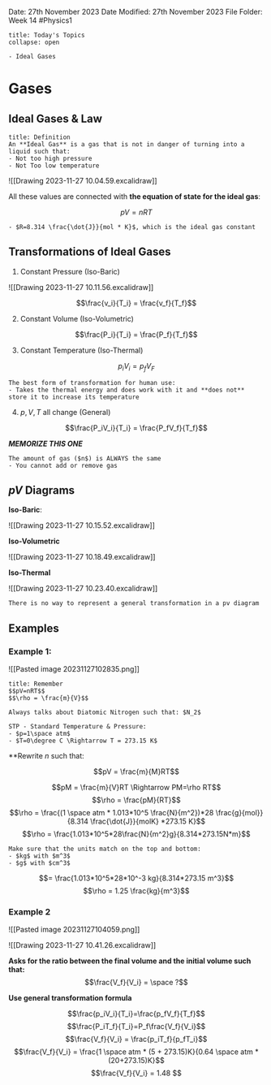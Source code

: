 Date: 27th November 2023
Date Modified: 27th November 2023
File Folder: Week 14
#Physics1

```ad-abstract
title: Today's Topics
collapse: open

- Ideal Gases

```

# Gases

## Ideal Gases & Law

```ad-summary
title: Definition
An **Ideal Gas** is a gas that is not in danger of turning into a liquid such that:
- Not too high pressure
- Not Too low temperature
```

![[Drawing 2023-11-27 10.04.59.excalidraw]]

All these values are connected with **the equation of state for the ideal gas**:

$$pV=nRT$$
```ad-note
- $R=8.314 \frac{\dot{J}}{mol * K}$, which is the ideal gas constant
```

## Transformations of Ideal Gases

1. Constant Pressure (Iso-Baric)

![[Drawing 2023-11-27 10.11.56.excalidraw]]

$$\frac{v_i}{T_i} = \frac{v_f}{T_f}$$


2. Constant Volume (Iso-Volumetric)

$$\frac{P_i}{T_i} = \frac{P_f}{T_f}$$

3. Constant Temperature (Iso-Thermal)

$$p_iV_i= p_fV_F$$

```ad-important
The best form of transformation for human use:
- Takes the thermal energy and does work with it and **does not** store it to increase its temperature
```

4. $p, V, T$ all change (General)

$$\frac{P_iV_i}{T_i} = \frac{P_fV_f}{T_f}$$

***MEMORIZE THIS ONE***

```ad-warning
The amount of gas ($n$) is ALWAYS the same
- You cannot add or remove gas
```

## $pV$ Diagrams

**Iso-Baric**:

![[Drawing 2023-11-27 10.15.52.excalidraw]]

**Iso-Volumetric**

![[Drawing 2023-11-27 10.18.49.excalidraw]]

**Iso-Thermal**

![[Drawing 2023-11-27 10.23.40.excalidraw]]

```ad-warning
There is no way to represent a general transformation in a pv diagram
```
## Examples

### Example 1:

![[Pasted image 20231127102835.png]]

```ad-note
title: Remember
$$pV=nRT$$
$$\rho = \frac{m}{V}$$
```

```ad-warning
Always talks about Diatomic Nitrogen such that: $N_2$
```

```ad-important
STP - Standard Temperature & Pressure:
- $p=1\space atm$
- $T=0\degree C \Rightarrow T = 273.15 K$
```

**Rewrite $n$ such that:

$$pV = \frac{m}{M}RT$$

$$pM = \frac{m}{V}RT \Rightarrow PM=\rho RT$$
$$\rho = \frac{pM}{RT}$$
$$\rho = \frac{(1 \space atm * 1.013*10^5 \frac{N}{m^2})*28 \frac{g}{mol}}{8.314 \frac{\dot{J}}{molK} *273.15 K}$$
$$\rho = \frac{1.013*10^5*28\frac{N}{m^2}g}{8.314*273.15N*m}$$

```ad-warning
Make sure that the units match on the top and bottom:
- $kg$ with $m^3$
- $g$ with $cm^3$
```
$$= \frac{1.013*10^5*28*10^-3 kg}{8.314*273.15 m^3}$$
$$\rho = 1.25 \frac{kg}{m^3}$$
### Example 2

![[Pasted image 20231127104059.png]]

![[Drawing 2023-11-27 10.41.26.excalidraw]]

**Asks for  the ratio between the final volume and the initial volume such that:**
$$\frac{V_f}{V_i} = \space ?$$

**Use general transformation formula**

$$\frac{p_iV_i}{T_i}=\frac{p_fV_f}{T_f}$$
$$\frac{P_iT_f}{T_i}=P_f\frac{V_f}{V_i}$$
$$\frac{V_f}{V_i} = \frac{p_iT_f}{p_fT_i}$$
$$\frac{V_f}{V_i} = \frac{1 \space atm * (5 + 273.15)K}{0.64 \space atm *(20+273.15)K}$$
$$\frac{V_f}{V_i} = 1.48 $$
